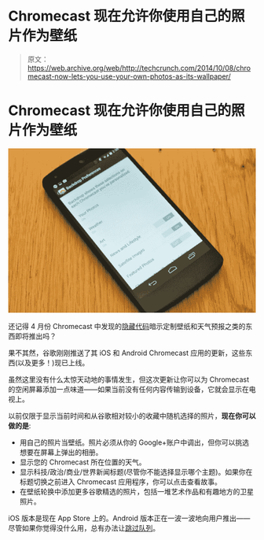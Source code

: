 # Chromecast 现在允许你使用自己的照片作为壁纸

> 原文：<https://web.archive.org/web/http://techcrunch.com/2014/10/08/chromecast-now-lets-you-use-your-own-photos-as-its-wallpaper/>

# Chromecast 现在允许你使用自己的照片作为壁纸

![chromecast](img/7efe773e956cd89b81ee722cf7e645f1.png)

还记得 4 月份 Chromecast 中发现的[隐藏代码](https://web.archive.org/web/20230327054002/https://techcrunch.com/2014/04/08/google-seems-to-be-considering-doing-more-with-chromecasts-home-screen/)暗示定制壁纸和天气预报之类的东西即将推出吗？

果不其然，谷歌刚刚推送了其 iOS 和 Android Chromecast 应用的更新，这些东西(以及更多！)现已上线。

虽然这里没有什么太惊天动地的事情发生，但这次更新让你可以为 Chromecast 的空闲屏幕添加一点味道——如果当前没有任何内容传输到设备，它就会显示在电视上。

以前仅限于显示当前时间和从谷歌相对较小的收藏中随机选择的照片，**现在你可以做的是**:

*   用自己的照片当壁纸。照片必须从你的 Google+账户中调出，但你可以挑选想要在屏幕上弹出的相册。
*   显示您的 Chromecast 所在位置的天气。
*   显示科技/政治/商业/世界新闻标题(尽管你不能选择显示哪个主题)。如果你在标题切换之前进入 Chromecast 应用程序，你可以点击查看故事。
*   在壁纸轮换中添加更多谷歌精选的照片，包括一堆艺术作品和有趣地方的卫星照片。

iOS 版本是现在 App Store 上的。Android 版本正在一波一波地向用户推出——尽管如果你觉得没什么用，总有办法让[跳过队列](https://web.archive.org/web/20230327054002/http://www.androidpolice.com/2014/10/08/chromecast-update-finally-enables-custom-backdrop-support-apk-download/)。